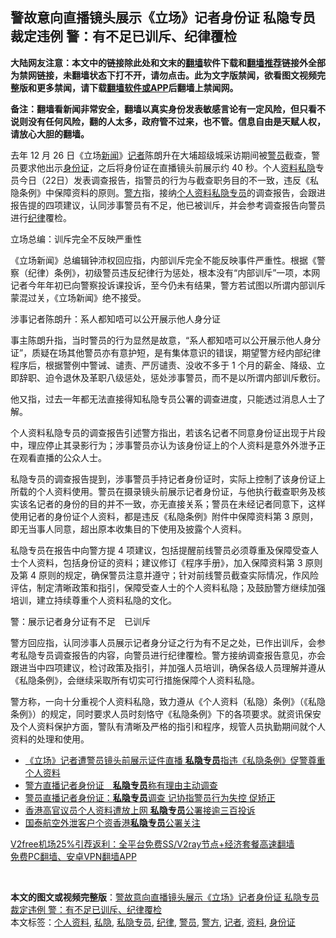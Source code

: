  <h2>警故意向直播镜头展示《立场》记者身份证 私隐专员裁定违例 警：有不足已训斥、纪律覆检</h2> <p class="notice"><b>大陆网友注意：本文中的链接除此处和文末的<a href="https://github.com/bannedbook/fanqiang" >翻墙</a>软件下载和<a href="https://github.com/killgcd/justmysocks/blob/master/README.md">翻墙推荐</a>链接外全部为禁网链接，未翻墙状态下打不开，请勿点击。此为文字版禁闻，欲看图文视频完整版和更多禁闻，请下载<a href="https://github.com/bannedbook/fanqiang">翻墙软件或APP</a>后翻墙上禁闻网。</p><p>备注：翻墙看新闻非常安全，翻墙以真实身份发表敏感言论有一定风险，但只看不说则没有任何风险，翻的人太多，政府管不过来，也不管。信息自由是天赋人权，请放心大胆的翻墙。</b></p>  <div class="entry">  <p>去年 12 月 26 日《立场<span class='wp_keywordlink_affiliate'><a href="https://www.bannedbook.org/" title="新闻">新闻</a></span>》<a href="https://www.bannedbook.org/bnews/tag/%E8%AE%B0%E8%80%85/" class="st_tag internal_tag" rel="tag" title="标签 记者 下的日志">记者</a>陈朗升在大埔超级城采访期间被<a href="https://www.bannedbook.org/bnews/tag/%E8%AD%A6%E5%91%98/" class="st_tag internal_tag" rel="tag" title="标签 警员 下的日志">警员</a>截查，警员要求他出示<a href="https://www.bannedbook.org/bnews/tag/%e8%ba%ab%e4%bb%bd%e8%af%81/" class="st_tag internal_tag" rel="tag" title="标签 身份证 下的日志">身份证</a>，之后将身份证在直播镜头前展示约 40 秒。个人<a href="https://www.bannedbook.org/bnews/tag/%E8%B5%84%E6%96%99/" class="st_tag internal_tag" rel="tag" title="标签 资料 下的日志">资料</a><a href="https://www.bannedbook.org/bnews/tag/%E7%A7%81%E9%9A%90/" class="st_tag internal_tag" rel="tag" title="标签 私隐 下的日志">私隐</a>专员今日（22日）发表调查报告，指警员的行为与截查职务目的不一致，违反《私隐条例》中保障资料的原则。<a href="https://www.bannedbook.org/bnews/tag/%e8%ad%a6%e6%96%b9/" class="st_tag internal_tag" rel="tag" title="标签 警方 下的日志">警方</a>指，接纳<a href="https://www.bannedbook.org/bnews/tag/%E4%B8%AA%E4%BA%BA%E8%B5%84%E6%96%99/" class="st_tag internal_tag" rel="tag" title="标签 个人资料 下的日志">个人资料</a><a href="https://www.bannedbook.org/bnews/tag/%E7%A7%81%E9%9A%90%E4%B8%93%E5%91%98/" class="st_tag internal_tag" rel="tag" title="标签 私隐专员 下的日志">私隐专员</a>的调查报告，会跟进报告提的四项建议，认同涉事警员有不足，他已被训斥，并会参考调查报告向警员进行<a href="https://www.bannedbook.org/bnews/tag/%E7%BA%AA%E5%BE%8B/" class="st_tag internal_tag" rel="tag" title="标签 纪律 下的日志">纪律</a>覆检。</p> <p>立场总编：训斥完全不反映严重性</p> <p>《立场新闻》总编辑钟沛权回应指，内部训斥完全不能反映事件严重性。根据《警察（纪律）条例》，初级警员违反纪律行为惩处，根本没有“内部训斥”一项，本网记者今年年初已向警察投诉课投诉，至今仍未有结果，警方若试图以所谓内部训斥蒙混过关，《立场新闻》绝不接受。</p> <p>涉事记者陈朗升：系人都知唔可以公开展示他人身分证</p>  <p>事主陈朗升指，当时警员的行为显然是故意，“系人都知唔可以公开展示他人身分证”，质疑在场其他警员亦有意护短，是有集体意识的错误，期望警方经内部纪律程序后，根据警例中警诫、谴责、严厉谴责、没收不多于 1 个月的薪金、降级、立即辞职、迫令退休及革职八级惩处，惩处涉事警员，而不是以所谓内部训斥敷衍。</p> <p>他又指，过去一年都无法直接得知私隐专员公署的调查进度，只能透过消息人士了解。</p> <p>个人资料私隐专员的调查报告引述警方指出，若该名记者不同意身份证出现于片段中，理应停止其录影行为；涉事警员亦认为该身份证上的个人资料是意外外泄予正在观看直播的公众人士。</p> <p>私隐专员的调查报告提到，涉事警员手持记者身份证时，实际上控制了该身份证上所载的个人资料使用。警员在摄录镜头前展示记者身份证，与他执行截查职务及核实该名记者的身份的目的并不一致，亦无直接关系；警员在未经记者同意下，这样使用记者的身份证个人资料，都是违反《私隐条例》附件中保障资料第 3 原则，即无当事人同意，超出原本收集目的下使用及披露个人资料。</p>  <p>私隐专员在报告中向警方提 4 项建议，包括提醒前线警员必须尊重及保障受查人士个人资料，包括身份证的资料；建议修订《程序手册》，加入保障资料第 3 原则及第 4 原则的规定，确保警员注意并遵守；针对前线警员截查实际情况，作风险评估，制定清晰政策和指引，保障受查人士的个人资料私隐；及鼓励警方继续加强培训，建立持续尊重个人资料私隐的文化。</p> <p>警：展示记者身分证有不足　已训斥</p> <p>警方回应指，认同涉事人员展示记者身分证之行为有不足之处，已作出训斥，会参考私隐专员调查报告的内容，向警员进行纪律覆检。警方接纳调查报告意见，亦会跟进当中四项建议，检讨政策及指引，并加强人员培训，确保各级人员理解并遵从《私隐条例》，会继续采取所有切实可行措施保障个人资料私隐。</p> <p>警方称，一向十分重视个人资料私隐，致力遵从《个人资料（私隐）条例》（《私隐条例》）的规定，同时要求人员时刻恪守《私隐条例》下的各项要求。就资讯保安及个人资料保护方面，警队有清晰及严格的指引和程序，规管人员执勤期间就个人资料的处理和使用。</p>  <ul class='op-related-articles' title='相关阅读'> <li><a href='https://www.bannedbook.org/bnews/headline/20201222/1452887.html' target='_blank'>《立场》记者遭警员镜头前展示证件直播 <b>私隐专员</b>指违《私隐条例》促警尊重个人资料</a></li> <li><a href='https://www.bannedbook.org/bnews/headline/20191228/1248731.html' target='_blank'>警方直播记者身份证　<b>私隐专员</b>称有理由主动调查</a></li> <li><a href='https://www.bannedbook.org/bnews/cbnews/20191227/1248626.html' target='_blank'>警员直播记者身份证：<b>私隐专员</b>调查  记协指警员行为失控 促矫正</a></li> <li><a href='https://www.bannedbook.org/bnews/headline/20190720/1161536.html' target='_blank'>香港高官议员个人资料遭放上网    <b>私隐专员</b>公署接逾三百投诉</a></li> <li><a href='https://www.bannedbook.org/bnews/baitai/20181025/1020348.html' target='_blank'>国泰航空外泄客户个资香港<b>私隐专员</b>公署关注</a></li> </ul> <p class="texttj"> <a href="https://www.bannedbook.org/forum23/topic22702.html" target="_blank">V2free机场25%引荐返利：全平台免费SS/V2ray节点+经济套餐高速翻墙</a><br/> <a href="https://github.com/bannedbook/fanqiang/wiki/%E7%A6%81%E9%97%BB%E7%BD%91%E5%AE%89%E5%8D%93%E7%BF%BB%E5%A2%99%E6%96%B0%E9%97%BBAPP" target="_blank">免费PC翻墙、安卓VPN翻墙APP</a></p><p> </p><a name='sharetosocial'></a>       <div><b>本文的图文或视频完整版</b>：<a href='https://www.bannedbook.org/bnews/comments/20201222/1452965.html'>警故意向直播镜头展示《立场》记者身份证 私隐专员裁定违例 警：有不足已训斥、纪律覆检</a></div>  </div><!--END ENTRY--> <div class="postfooter"> <div>本文标签：<a href="https://www.bannedbook.org/bnews/tag/%E4%B8%AA%E4%BA%BA%E8%B5%84%E6%96%99/" rel="tag">个人资料</a>, <a href="https://www.bannedbook.org/bnews/tag/%E7%A7%81%E9%9A%90/" rel="tag">私隐</a>, <a href="https://www.bannedbook.org/bnews/tag/%E7%A7%81%E9%9A%90%E4%B8%93%E5%91%98/" rel="tag">私隐专员</a>, <a href="https://www.bannedbook.org/bnews/tag/%E7%BA%AA%E5%BE%8B/" rel="tag">纪律</a>, <a href="https://www.bannedbook.org/bnews/tag/%E8%AD%A6%E5%91%98/" rel="tag">警员</a>, <a href="https://www.bannedbook.org/bnews/tag/%e8%ad%a6%e6%96%b9/" rel="tag">警方</a>, <a href="https://www.bannedbook.org/bnews/tag/%E8%AE%B0%E8%80%85/" rel="tag">记者</a>, <a href="https://www.bannedbook.org/bnews/tag/%E8%B5%84%E6%96%99/" rel="tag">资料</a>, <a href="https://www.bannedbook.org/bnews/tag/%e8%ba%ab%e4%bb%bd%e8%af%81/" rel="tag">身份证</a></div>  </div><!--END POSTFOOTER--> 